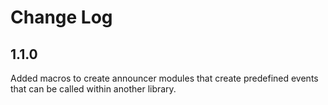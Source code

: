 # Change Log #

## 1.1.0 ##

Added macros to create announcer modules that create predefined events that can be called within another library.